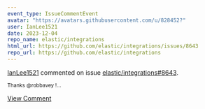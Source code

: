 ```yaml
---
event_type: IssueCommentEvent
avatar: "https://avatars.githubusercontent.com/u/828452?"
user: IanLee1521
date: 2023-12-04
repo_name: elastic/integrations
html_url: https://github.com/elastic/integrations/issues/8643
repo_url: https://github.com/elastic/integrations
---
```


<a href='https://github.com/IanLee1521' target='_blank'>IanLee1521</a> commented on issue <a href='https://github.com/elastic/integrations/issues/8643' target='_blank'>elastic/integrations#8643</a>.

<small>Thanks @robbavey !...</small>

<a href='https://github.com/elastic/integrations/issues/8643' target='_blank'>View Comment</a>